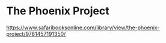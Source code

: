 # The Phoenix Project

https://www.safaribooksonline.com/library/view/the-phoenix-project/9781457191350/
